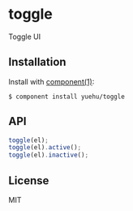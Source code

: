 
# toggle

  Toggle UI

## Installation

  Install with [component(1)](http://component.io):

    $ component install yuehu/toggle

## API

```js
toggle(el);
toggle(el).active();
toggle(el).inactive();
```

## License

  MIT
